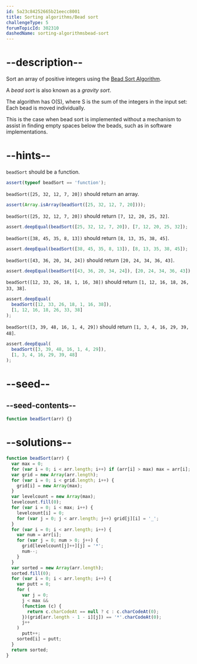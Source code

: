 ```yaml
---
id: 5a23c84252665b21eecc8001
title: Sorting algorithms/Bead sort
challengeType: 5
forumTopicId: 302310
dashedName: sorting-algorithmsbead-sort
---
```


# --description--

Sort an array of positive integers using the [Bead Sort Algorithm](https://en.wikipedia.org/wiki/Bead_sort).

A _bead sort_ is also known as a _gravity sort_.

The algorithm has O(S), where S is the sum of the integers in the input set: Each bead is moved individually.

This is the case when bead sort is implemented without a mechanism to assist in finding empty spaces below the beads, such as in software implementations.

# --hints--

`beadSort` should be a function.

```js
assert(typeof beadSort == 'function');
```

`beadSort([25, 32, 12, 7, 20])` should return an array.

```js
assert(Array.isArray(beadSort([25, 32, 12, 7, 20])));
```

`beadSort([25, 32, 12, 7, 20])` should return `[7, 12, 20, 25, 32]`.

```js
assert.deepEqual(beadSort([25, 32, 12, 7, 20]), [7, 12, 20, 25, 32]);
```

`beadSort([38, 45, 35, 8, 13])` should return `[8, 13, 35, 38, 45]`.

```js
assert.deepEqual(beadSort([38, 45, 35, 8, 13]), [8, 13, 35, 38, 45]);
```

`beadSort([43, 36, 20, 34, 24])` should return `[20, 24, 34, 36, 43]`.

```js
assert.deepEqual(beadSort([43, 36, 20, 34, 24]), [20, 24, 34, 36, 43]);
```

`beadSort([12, 33, 26, 18, 1, 16, 38])` should return `[1, 12, 16, 18, 26, 33, 38]`.

```js
assert.deepEqual(
  beadSort([12, 33, 26, 18, 1, 16, 38]),
  [1, 12, 16, 18, 26, 33, 38]
);
```

`beadSort([3, 39, 48, 16, 1, 4, 29])` should return `[1, 3, 4, 16, 29, 39, 48]`.

```js
assert.deepEqual(
  beadSort([3, 39, 48, 16, 1, 4, 29]),
  [1, 3, 4, 16, 29, 39, 48]
);
```

# --seed--

## --seed-contents--

```js
function beadSort(arr) {}
```

# --solutions--

```js
function beadSort(arr) {
  var max = 0;
  for (var i = 0; i < arr.length; i++) if (arr[i] > max) max = arr[i];
  var grid = new Array(arr.length);
  for (var i = 0; i < grid.length; i++) {
    grid[i] = new Array(max);
  }
  var levelcount = new Array(max);
  levelcount.fill(0);
  for (var i = 0; i < max; i++) {
    levelcount[i] = 0;
    for (var j = 0; j < arr.length; j++) grid[j][i] = '_';
  }
  for (var i = 0; i < arr.length; i++) {
    var num = arr[i];
    for (var j = 0; num > 0; j++) {
      grid[levelcount[j]++][j] = '*';
      num--;
    }
  }
  var sorted = new Array(arr.length);
  sorted.fill(0);
  for (var i = 0; i < arr.length; i++) {
    var putt = 0;
    for (
      var j = 0;
      j < max &&
      (function (c) {
        return c.charCodeAt == null ? c : c.charCodeAt(0);
      })(grid[arr.length - 1 - i][j]) == '*'.charCodeAt(0);
      j++
    )
      putt++;
    sorted[i] = putt;
  }
  return sorted;
}
```
